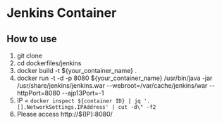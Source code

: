 # Jenkins Container

## How to use

 1. git clone
 1. cd dockerfiles/jenkins
 1. docker build -t ${your_container_name} .
 1. docker run -t -d -p 8080 ${your_container_name} /usr/bin/java -jar /usr/share/jenkins/jenkins.war --webroot=/var/cache/jenkins/war --httpPort=8080 --ajp13Port=-1
 1. IP = `docker inspect ${container ID} | jq '.[].NetworkSettings.IPAddress' | cut -d\" -f2`
 1. Please access http://${IP}:8080/
